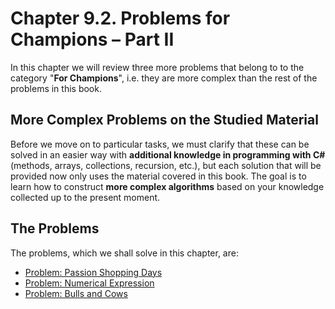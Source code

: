 # Chapter 9.2. Problems for Champions – Part II

In this chapter we will review three more problems that belong to to the category "**For Champions**", i.e. they are more complex than the rest of the problems in this book.

## More Complex Problems on the Studied Material

Before we move on to particular tasks, we must clarify that these can be solved in an easier way with **additional knowledge in programming with C\#** \(methods, arrays, collections, recursion, etc.\), but each solution that will be provided now only uses the material covered in this book. The goal is to learn how to construct **more complex algorithms** based on your knowledge collected up to the present moment.

## The Problems

The problems, which we shall solve in this chapter, are:

* [Problem: Passion Shopping Days](/Content/Chapter-9-2-problems-for-champions-part-2/passion-days/passion-days.md)
* [Problem: Numerical Expression](/Content/Chapter-9-2-problems-for-champions-part-2/expression/expression.md)
* [Problem: Bulls and Cows](/Content/Chapter-9-2-problems-for-champions-part-2/bulls-and-cows/bulls-and-cows.md)



